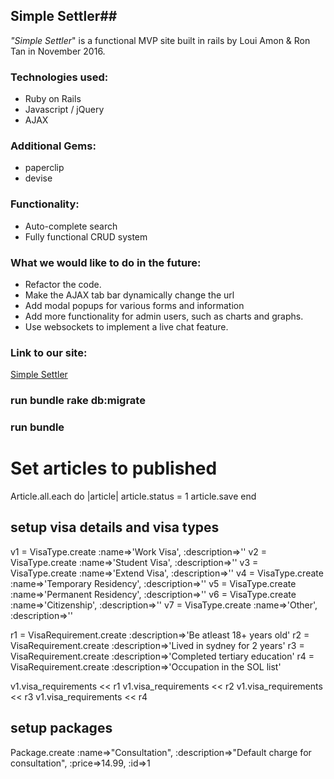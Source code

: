 ## Simple Settler##
_"Simple Settler_" is a functional MVP site built in rails by Loui Amon & Ron Tan in November 2016.

### Technologies used:
* Ruby on Rails
* Javascript / jQuery
* AJAX

### Additional Gems:
* paperclip
* devise

### Functionality:
* Auto-complete search
* Fully functional CRUD system

### What we would like to do in the future:

* Refactor the code.
* Make the AJAX tab bar dynamically change the url
* Add modal popups for various forms and information
* Add more functionality for admin users, such as charts and graphs.
* Use websockets to implement a live chat feature.


### Link to our site:

[Simple Settler](http://easysettler.herokuapp.com/)

### run bundle rake db:migrate
### run bundle

# Set articles to published
Article.all.each do |article|
  article.status = 1
  article.save
end

## setup visa details and visa types
v1 = VisaType.create :name=>'Work Visa', :description=>''
v2 = VisaType.create :name=>'Student Visa', :description=>''
v3 = VisaType.create :name=>'Extend Visa', :description=>''
v4 = VisaType.create :name=>'Temporary Residency', :description=>''
v5 = VisaType.create :name=>'Permanent Residency', :description=>''
v6 = VisaType.create :name=>'Citizenship', :description=>''
v7 = VisaType.create :name=>'Other', :description=>''


r1 = VisaRequirement.create :description=>'Be atleast 18+ years old'
r2 = VisaRequirement.create :description=>'Lived in sydney for 2 years'
r3 = VisaRequirement.create :description=>'Completed tertiary education'
r4 = VisaRequirement.create :description=>'Occupation in the SOL list'

v1.visa_requirements << r1
v1.visa_requirements << r2
v1.visa_requirements << r3
v1.visa_requirements << r4

## setup packages
Package.create :name=>"Consultation", :description=>"Default charge for consultation", :price=>14.99, :id=>1
